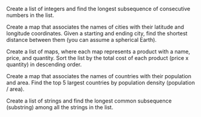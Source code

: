 Create a list of integers and find the longest subsequence of consecutive numbers in the list.

Create a map that associates the names of cities with their latitude and longitude coordinates. Given a starting and ending city, find the shortest distance between them (you can assume a spherical Earth).

Create a list of maps, where each map represents a product with a name, price, and quantity. Sort the list by the total cost of each product (price x quantity) in descending order.

Create a map that associates the names of countries with their population and area. Find the top 5 largest countries by population density (population / area).

Create a list of strings and find the longest common subsequence (substring) among all the strings in the list.